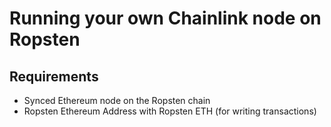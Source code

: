 # Running your own Chainlink node on Ropsten

## Requirements

- Synced Ethereum node on the Ropsten chain
- Ropsten Ethereum Address with Ropsten ETH (for writing transactions)